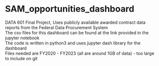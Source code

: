 # SAM_opportunities_dashboard  
DATA 601 Final Project, Uses publicly available awarded contract data reports from the Federal Data Procurement System  
The csv files for this dashboard can be found at the link provided in the jupyter notebook  
The code is written in python3 and uses jupyter dash library for the dashboard  
Files needed are FY2020 - FY2023 (all are around 1GB of data) - too large to include on git  

